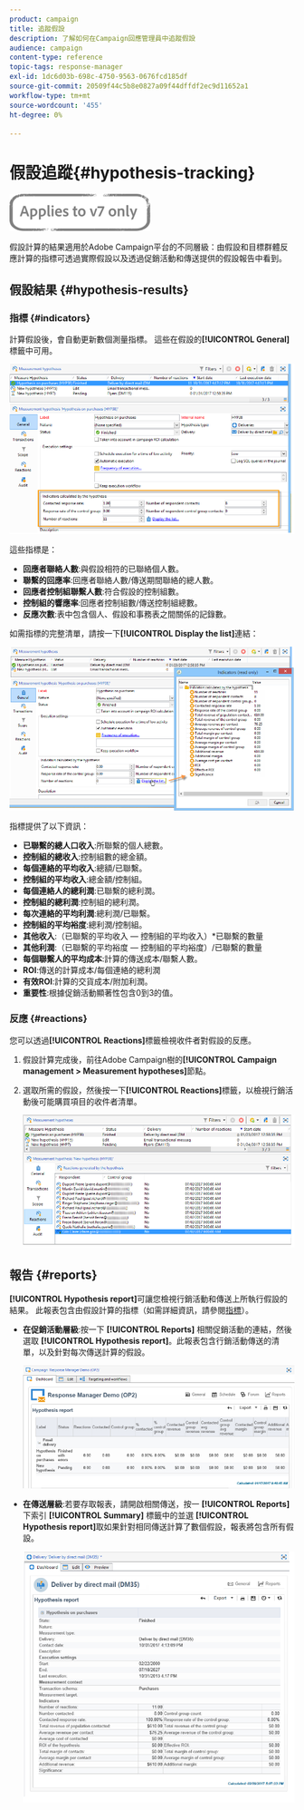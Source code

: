 ```yaml
---
product: campaign
title: 追蹤假設
description: 了解如何在Campaign回應管理員中追蹤假設
audience: campaign
content-type: reference
topic-tags: response-manager
exl-id: 1dc6d03b-698c-4750-9563-0676fcd185df
source-git-commit: 20509f44c5b8e0827a09f44dffdf2ec9d11652a1
workflow-type: tm+mt
source-wordcount: '455'
ht-degree: 0%

---
```


# 假設追蹤{#hypothesis-tracking}

![](../../assets/v7-only.svg)

假設計算的結果適用於Adobe Campaign平台的不同層級：由假設和目標群體反應計算的指標可透過實際假設以及透過促銷活動和傳送提供的假設報告中看到。

## 假設結果 {#hypothesis-results}

### 指標 {#indicators}

計算假設後，會自動更新數個測量指標。 這些在假設的&#x200B;**[!UICONTROL General]**&#x200B;標籤中可用。

![](assets/response_hypothesis_delivery_example_010.png)

這些指標是：

* **回應者聯絡人數**:與假設相符的已聯絡個人數。
* **聯繫的回應率**:回應者聯絡人數/傳送期間聯絡的總人數。
* **回應者控制組聯繫人數**:符合假設的控制組數。
* **控制組的響應率**:回應者控制組數/傳送控制組總數。
* **反應次數**:表中包含個人、假設和事務表之間關係的記錄數。

如需指標的完整清單，請按一下&#x200B;**[!UICONTROL Display the list]**&#x200B;連結：

![](assets/response_hypothesis_indicators_002.png)

指標提供了以下資訊：

* **已聯繫的總人口收入**:所聯繫的個人總數。
* **控制組的總收入**:控制組數的總金額。
* **每個連絡的平均收入**:總額/已聯繫。
* **控制組的平均收入**:總金額/控制組。
* **每個連絡人的總利潤**:已聯繫的總利潤。
* **控制組的總利潤**:控制組的總利潤。
* **每次連絡的平均利潤**:總利潤/已聯繫。
* **控制組的平均裕度**:總利潤/控制組。
* **其他收入**:（已聯繫的平均收入 — 控制組的平均收入）*已聯繫的數量
* **其他利潤**:（已聯繫的平均裕度 — 控制組的平均裕度）/已聯繫的數量
* **每個聯繫人的平均成本**:計算的傳送成本/聯繫人數。
* **ROI**:傳送的計算成本/每個連絡的總利潤
* **有效ROI**:計算的交貨成本/附加利潤。
* **重要性**:根據促銷活動顯著性包含0到3的值。

### 反應 {#reactions}

您可以透過&#x200B;**[!UICONTROL Reactions]**&#x200B;標籤檢視收件者對假設的反應。

1. 假設計算完成後，前往Adobe Campaign樹的&#x200B;**[!UICONTROL Campaign management > Measurement hypotheses]**&#x200B;節點。
1. 選取所需的假設，然後按一下&#x200B;**[!UICONTROL Reactions]**&#x200B;標籤，以檢視行銷活動後可能購買項目的收件者清單。

   ![](assets/response_hypothesis_reactions_001.png)

## 報告 {#reports}

**[!UICONTROL Hypothesis report]**&#x200B;可讓您檢視行銷活動和傳送上所執行假設的結果。 此報表包含由假設計算的指標（如需詳細資訊，請參閱[指標](#indicators)）。

* **在促銷活動層級**:按一下 **[!UICONTROL Reports]** 相關促銷活動的連結，然後選取 **[!UICONTROL Hypothesis report]**。此報表包含行銷活動傳送的清單，以及針對每次傳送計算的假設。

   ![](assets/response_hypothesis_campaign_report_001.png)

* **在傳送層級**:若要存取報表，請開啟相關傳送，按一 **[!UICONTROL Reports]** 下索引 **[!UICONTROL Summary]** 標籤中的並選 **[!UICONTROL Hypothesis report]**&#x200B;取如果針對相同傳送計算了數個假設，報表將包含所有假設。

   ![](assets/response_hypothesis_delivery_report_001.png)

